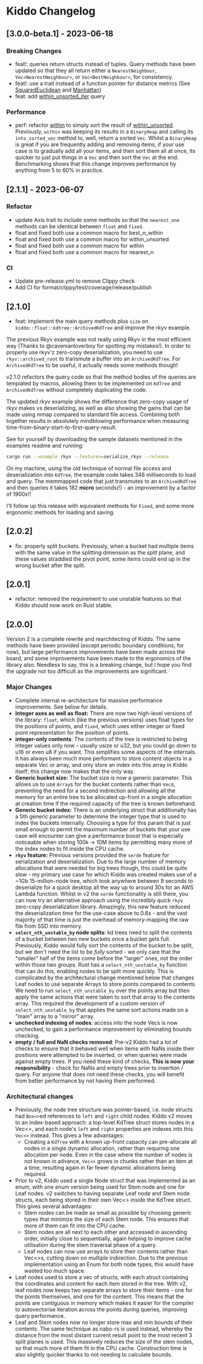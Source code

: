 # Kiddo Changelog

## [3.0.0-beta.1] - 2023-06-18

### Breaking Changes

* feat!: queries return structs instead of tuples. Query methods have been updated so that they all return
  either a `NearestNeighbour`, `Vec<NearestNeighbour>`,
  or `Vec<BestNeighbour>`, for consistency.
* feat!: use a trait instead of a function pointer for distance metrics (See [SquaredEuclidean](https://docs.rs/kiddo/3.0.0-beta.1/kiddo/float/distance/struct.SquaredEuclidean.html) and [Manhattan](https://docs.rs/kiddo/3.0.0-beta.1/kiddo/float/distance/struct.Manhattan.html))
* feat: add [within_unsorted_iter](https://docs.rs/kiddo/3.0.0-beta.1/kiddo/float/kdtree/struct.KdTree.html#method.within_unsorted_iter) query

### Performance

* perf: refactor [within](https://docs.rs/kiddo/3.0.0-beta.1/kiddo/float/kdtree/struct.KdTree.html#method.within) to simply sort the result of [within_unsorted](https://docs.rs/kiddo/3.0.0-beta.1/kiddo/float/kdtree/struct.KdTree.html#method.within_unsorted).
  Previously, `within` was keeping its results in a `BinaryHeap` and calling
  its `into_sorted_vec` method to, well, return a sorted `Vec`.
  Whilst a `BinaryHeap` is great if you are frequently adding and removing
  items, if your use case is to gradually add all your items, and then sort
  them all at once, its quicker to just put things in a `Vec` and then
  sort the `Vec` at the end.
  Benchmarking shows that this change improves performance by anything from
  5 to 60% in practice.

## [2.1.1] - 2023-06-07

### Refactor

- update Axis trait to include some methods so that the `nearest_one` methods can be identical between `float` and `fixed`.
- float and fixed both use a common macro for best_n_within
- float and fixed both use a common macro for within_unsorted
- float and fixed both use a common macro for within
- float and fixed both use a common macro for nearest_n

### CI

- Update pre-release.yml to remove Clippy check
- Add CI for format/clippy/test/coverage/release/publish

## [2.1.0]
* feat: implement the main query methods plus `size` on `kiddo::float::kdtree::ArchivedKdTree` and improve the rkyv example.

The previous Rkyv example was not really using Rkyv in the most efficient way (Thanks to @cavemanloverboy for spotting my mistakes!). In order to properly use rkyv'z zero-copy deserialization, you need to use `rkyv::archived_root` to transmute a buffer into an `ArchivedKdTree`. For `ArchivedKdTree` to be useful, it actually needs some methods though!

v2.1.0 refactors the query code so that the method bodies of the queries are templated by macros, allowing them to be implemented on `KdTree` and `ArchivedKdTree` without completely duplicating the code.

The updated rkyv example shows the difference that zero-copy usage of rkyv makes vs deserializing, as well as also showing the gains that can be made using mmap compared to standard file access. Combining both together results in absolutely mindblowing performance when measuring  time-from-binary-start-to-first-query-result.

See for yourself by downloading the sample datasets mentioned in the examples readme and running:

```sh
cargo run --example rkyv --features=serialize_rkyv --release
```

On my machine, using the old technique of normal file access and deserialization into `KdTree`, the example code takes 348 milliseconds to load and query. The memmapped code that just transmutes to an `ArchivedKdTree` and then queries it takes 182 **micro** seconds(!) - an improvement by a factor of 1900x!!

I'll follow up this release with equivalent methods for `Fixed`, and some more ergonomic methods for loading and saving.

## [2.0.2]
* fix: properly split buckets.
  Previously, when a bucket had multiple items with the same value in the splitting dimension as the split plane, and these values straddled the pivot point, some items could end up in the wrong bucket after the split.

## [2.0.1]
 * refactor: removed the requirement to use unstable features so that Kiddo should now work on Rust stable.

## [2.0.0]

Version 2 is a complete rewrite and rearchitecting of Kiddo. The same methods have been provided (except periodic boundary conditions, for now), but large performance improvements have been made across the board, and some improvements have been made to the ergonomics of the library also.
Needless to say, this is a breaking change, but I hope you find the upgrade not too difficult as the improvements are significant.

### Major Changes

* Complete internal re-architecture for massive performance improvements. See below for details.
* **Integer axes as well as float:** There are now two high-level versions of the library: `float`, which (like the previous versions) uses float types for the positions of points, and `fixed`, which uses either integer or fixed point representation for the position of points.
* **integer-only contents**: The contents of the tree is restricted to being integer values only now - usually usize or u32, but you could go down to u16 or even u8 if you want. This simplifies some aspects of the internals. It has always been much more performant to store content objects in a separate Vec or array, and only store an index into this array in Kiddo itself; this change now makes that the only way.
* **Generic bucket size:** The bucket size is now a generic parameter. This allows us to use `Array`s for the bucket contents rather than `Vec`s, preventing the need for a second indirection and allowing all the memory for an entire tree to be allocated up-front in a single allocation at creation time if the required capacity of the tree is known beforehand.
* **Generic bucket index:** There is an underlying struct that additionally has a 5th generic parameter to determine the integer type that is used to index the buckets internally. Choosing a type for this param that is just small enough to permit the maximum number of buckets that your use case will encounter can give a performance boost that is especially noticeable when storing 100k -> 10M items by permitting many more of the index nodes to fit inside the CPU cache.
* **`rkyv` feature:** Previous versions provided the `serde` feature for serialization and deserialization. Due to the large number of memory allocations that were needed for big trees though, this could be quite slow - my primary use case for which Kiddo was created makes use of a ~1Gb 15-million-node tree, which took anywhere between 9 seconds to deserialize for a quick desktop all the way up to around 30s for an AWS Lambda function. Whilst in v2 the `serde` functionality is still there, you can now try an alternative approach using the incredibly quick `rkyv` zero-copy deserialization library. Amazingly, this new feature reduced the deserialization time for the use-case above to 0.6s - and the vast majority of that time is just the overhead of memory-mapping the raw file from SSD into memory.
* **`select_nth_unstable_by` node splits**: kd trees need to split the contents of a bucket between two new buckets once a bucket gets full. Previously, Kiddo would fully sort the contents of the bucket to be split, but we don't need the list to be *fully* sorted - we only care that the "smaller" half of the items come before the "larger" ones, not the order within those two groups. Rust has a `select_nth_unstable_by` function that can do this, enabling nodes to be split more quickly. This is complicated by the architectural change mentioned below that changes Leaf nodes to use separate Arrays to store points compared to contents. We need to run `select_nth_unstable_by` over the points array but then apply the same actions that were taken to sort that array to the contents array. This required the development of a custom version of `select_nth_unstable_by` that applies the same sort actions made on a "main" array to a "mirror" array.
* **unchecked indexing of nodes**: access into the node Vecs is now unchecked, to gain a performance improvement by eliminating bounds checking.
* **empty / full and NaN checks removed**: Pre-v2 Kiddo had a lot of checks to ensure that it behaved well when items with NaNs inside their positions were attempted to be inserted, or when queries were made against empty trees. If you need these kind of checks, **This is now your responsibility** - check for NaNs and empty trees prior to insertion / query. For anyone that does not need these checks, you will benefit from better performance by not having them performed.


### Architectural changes

* Previously, the node tree structure was pointer-based, i.e. node structs had `Box<>`ed references to `left` and `right` child nodes. Kiddo v2 moves to an index-based approach: a top-level KdTree struct stores nodes in a Vec<>, and each node's `left` and `right` properties are indexes into this `Vec<>` instead. This gives a few advantages:
  * Creating a `KdTree` with a known up-front capacity can pre-allocate all nodes in a single dynamic allocation, rather than requiring one allocation per node. Even in the case where the number of nodes is not known in advance, `Vec<>` grows in chunks rather than an item at a time, resulting again in far fewer dynamic allocations being required.
* Prior to v2, Kiddo used a single Node struct that was implemented as an enum, with one enum version being used for Stem node and one for Leaf nodes. v2 switches to having separate Leaf node and Stem node structs, each being stored in their own Vec<> inside the KdTree struct. This gives several advantages:
  * Stem nodes can be made as small as possible by choosing generic types that minimize the size of each Stem node. This ensures that more of them can fit into the CPU cache.
  * Stem nodes are all next to each other and accessed in ascending order, initially close to sequentially, again helping to improve cache utilisation during the stem traversal phase of a query.
  * Leaf nodes can now use arrays to store their contents rather than Vec<>s, cutting down on multiple indirection. Due to the previous implementation using an Enum for both node types, this would have wasted too much space.
* Leaf nodes used to store a vec of structs, with each struct containing the coordinates and content for each item stored in the tree. With v2, leaf nodes now keeps two separate arrays to store their items - one for the points themselves, and one for the content. This means that the points are contiguous in memory which makes it easier for the compiler to autovectorise iteration across the points during queries, improving query performance.
* Leaf and Stem nodes now no longer store max and min bounds of their contents. The same technique as nabo-rs is used instead, whereby the distance from the most distant current result point to the most recent 3 split planes is used. This massively reduces the size of the stem nodes, so that much more of them fit in the CPU cache. Construction time is also slightly quicker thanks to not needing to calculate bounds.
